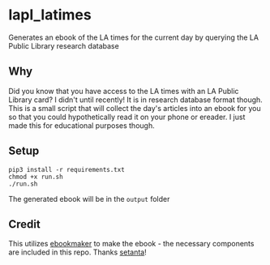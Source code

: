 # lapl_latimes
Generates an ebook of the LA times for the current day by querying the LA Public Library research database

## Why
Did you know that you have access to the LA times with an LA Public Library card? I didn't until recently! It is in research database format though. This is a small script that will collect the day's articles into an ebook for you so that you could hypothetically read it on your phone or ereader. I just made this for educational purposes though.

## Setup
```
pip3 install -r requirements.txt
chmod +x run.sh
./run.sh
```
The generated ebook will be in the `output` folder

## Credit
This utilizes [ebookmaker](https://github.com/setanta/ebookmaker) to make the ebook - the necessary components are included in this repo. Thanks [setanta](https://github.com/setanta)!
